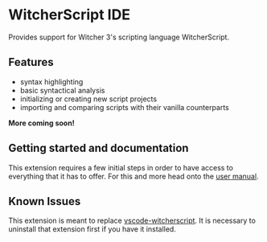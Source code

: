 # WitcherScript IDE

Provides support for Witcher 3's scripting language WitcherScript.


## Features
- syntax highlighting
- basic syntactical analysis
- initializing or creating new script projects
- importing and comparing scripts with their vanilla counterparts

**More coming soon!**


## Getting started and documentation

This extension requires a few initial steps in order to have access to everything that it has to offer.
For this and more head onto the [user manual](https://spontancombust.github.io/witcherscript-ide/user-manual).


## Known Issues
This extension is meant to replace [vscode-witcherscript](https://marketplace.visualstudio.com/items?itemName=nicollasricas.vscode-witcherscript).
It is necessary to uninstall that extension first if you have it installed.

<!--
## Requirements
None at the moment.
-->